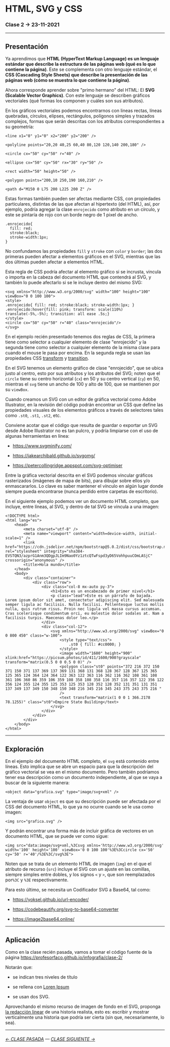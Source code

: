 # HTML, SVG y CSS

### Clase 2 → 23-11-2021

- - - - - - - 

## Presentación

Ya aprendimos que **HTML (HyperText Markup Language) es un lenguaje estándar que describe la estructura de las páginas web (qué es lo que contiene la página)**. Este se complementa con otro lenguaje estándar, el **CSS (Cascading Style Sheets) que describe la presentación de las páginas web (cómo se muestra lo que contiene la página)**. 

Ahora corresponde aprender sobre "primo hermano" del HTML: El **SVG (Scalable Vector Graphics)**. Con este lenguaje se describen gráficos vectoriales (qué formas los componen y cuáles son sus atributos). 

En los gráficos vectoriales podemos encontrarnos con lineas rectas, líneas quebradas, círculos, elipses, rectángulos, polígonos simples y trazados complejos, formas que serán descritas con los atributos correspondientes a su geometría:

```
<line x1="0" y1="0" x2="200" y2="200" />

<polyline points="20,20 40,25 60,40 80,120 120,140 200,180" />

<circle cx="50" cy="50" r="40" />

<ellipse cx="50" cy="50" rx="30" ry="50" />

<rect width="50" height="50" />

<polygon points="200,10 250,190 160,210" />

<path d="M150 0 L75 200 L225 200 Z" />
```

Estas formas también pueden ser afectas mediante CSS, con propiedades particulares, distintas de las que afectan al hipertexto (del HTML), así, por ejemplo, podría agregar la clase `enrojecido` como atributo en un círculo, y este se pintaría de rojo con un borde negro de 1 pixel de ancho. 

```
.enrojecido{
  fill: red;
  stroke:black;
  stroke-width:1px;
}
```

No confundamos las propiedades `fill` y `stroke` con `color` y `border`; las dos primeras pueden afectar a elementos gráficos en el SVG, mientras que las dos últimas pueden afectar a elementos HTML.

Esta regla de CSS podría afectar al elemento gráfico si se incrusta, vincula o importa en la cabeza del documento HTML que contendrá al SVG, y también lo puede afectarlo si se le incluye dentro del mismo SVG:

```
<svg xmlns="http://www.w3.org/2000/svg" width="100" height="100" viewBox="0 0 100 100">
<style>
.enrojecido{ fill: red; stroke:black; stroke-width:1px; }
.enrojecido:hover{fill: pink; transform: scale(110%) translate(-5%,-5%); transition: all ease .5s;}
</style>
<circle cx="50" cy="50" r="40" class="enrojecido"/>
</svg>
```

En el ejemplo recién presentado tenemos dos reglas de CSS, la primera tiene como selector a cualquier elemento de clase "enrojecido" y la segunda tiene como selector a cualquier elemento de la misma clase para cuando el mouse le pasa por encima. En la segunda regla se usan las propiedades CSS [transform](https://developer.mozilla.org/es/docs/Web/CSS/transform) y [transition](https://developer.mozilla.org/es/docs/Web/CSS/transition).

En el SVG tenemos un elemento gráfico de clase "enrojecido", que se ubica justo al centro, esto por sus atributos y los atributos del SVG; noten que el `circle` tiene su centro horizontal (`cx`) en 50 y su centro vertical (`cy`) en 50, mientras el `svg` tiene un ancho de 100 y alto de 100, que se mantienen  por su `viewBox`.

Cuando creamos un SVG con un editor de gráfica vectorial como Adobe Illustrator, en la revisión del código podrán encontrar un CSS que define las propiedades visuales de los elementos gráficos a través de selectores tales como `.st0`, `.st1`, `.st2`, etc. 

Conviene acotar que el código que resulta de guardar o exportar un SVG desde Adobe Illustrator no es tan pulcro, y podría limpiarse con el uso de algunas herramientas en línea:

- https://www.svgminify.com/

- https://jakearchibald.github.io/svgomg/

- https://petercollingridge.appspot.com/svg-optimiser

Entre la gráfica vectorial descrita en el SVG podemos vincular gráficos rasterizados (imágenes de mapa de bits), para dibujar sobre ellos y/o enmascararlos. Lo clave es saber mantener el vínculo en algún lugar donde siempre pueda encontrarse (nunca perdido entre carpetas de escritorio). 

En el siguiente ejemplo podemos ver un documento HTML completo, que incluye, entre líneas, al SVG, y dentro de tal SVG se vincula a una imagen:

```
<!DOCTYPE html>
<html lang="es">
    <head>
        <meta charset="utf-8" />
        <meta name="viewport" content="width=device-width, initial-scale=1" />
        <link href="https://cdn.jsdelivr.net/npm/bootstrap@5.0.2/dist/css/bootstrap.min.css" rel="stylesheet" integrity="sha384-EVSTQN3/azprG1Anm3QDgpJLIm9Nao0Yz1ztcQTwFspd3yD65VohhpuuCOmLASjC" crossorigin="anonymous" />
        <title>Hola mundo</title>
    </head>
    <body>
        <div class="container">
            <div class="row">
                <div class="col-8 mx-auto py-3">
                    <h1>Esto es un encabezado de primer nivel</h1>
                    <p class="lead">Este es un párrafo de bajada. Lorem ipsum dolor sit amet, consectetur adipiscing elit. Sed malesuada semper ligula ac facilisis. Nulla facilisi. Pellentesque luctus mollis nulla, quis rutrum risus. Proin nec ligula vel massa cursus accumsan. Cras scelerisque condimentum orci, eu molestie dolor sodales at. Nam a facilisis turpis. Maecenas dolor leo.</p>
                </div>
                <div class="col-12">
                    <svg xmlns="http://www.w3.org/2000/svg" viewBox="0 0 800 450" class="w-100">
                        <style type="text/css">
                            .st0 { fill: #cc0000; }
                        </style>
                        <image width="1600" height="900" xlink:href="https://picsum.photos/id/411/1600/900?grayscale" transform="matrix(0.5 0 0 0.5 0 0)" />
                        <polygon class="st0" points="372 216 372 150 371 150 371 137 369 137 369 131 368 131 368 128 367 128 367 125 365 125 365 124 364 124 364 122 363 122 363 116 362 116 362 108 361 108 361 106 360 86 359 106 359 108 358 108 358 116 357 116 357 122 356 122 356 124 355 124 355 125 353 125 353 128 352 128 352 131 351 131 351 137 349 137 349 150 348 150 348 216 345 216 345 243 375 243 375 216 "
                        />
                        <text transform="matrix(1 0 0 1 366.2178 78.1255)" class="st0">Empire State Building</text>
                    </svg>
                </div>
            </div>
        </div>
    </body>
</html>
````

- - - - - - - 

## Exploración

En el ejemplo del documento HTML completo, el `svg` está contenido entre líneas. Esto implica que se abre un espacio para que la descripción del gráfico vectorial se vea en el mismo documento. Pero también podríamos tener esa descripción como un documento independiente, al que se vaya a buscar de la siguiente manera: 

```
<object data="grafica.svg" type="image/svg+xml" />
```
La ventaja de usar `object` es que su descripción puede ser afectada por el CSS del documento HTML, lo que ya no ocurre cuando se le usa como imagen:

```
<img src="grafica.svg" />
```

Y podrán encontrar una forma más de incluir gráfica de vectores en un documento HTML, que se puede ver como sigue: 

```
<img src="data:image/svg+xml,%3Csvg xmlns='http://www.w3.org/2000/svg' width='100' height='100' viewBox='0 0 100 100'%3E%3Ccircle cx='50' cy='50' r='40'/%3E%3C/svg%3E">
```

Noten que se trata de un elemento HTML de imagen (`img`) en el que el atributo de recurso (`src`) incluye el SVG con un ajuste en las comillas, siempre simples entre dobles, y los signos `<` y `>`, que son reemplazados por`%3C` y `%3E` respectivamente.

Para esto último, se necesita un Codificador SVG a Base64, tal como:

- https://yoksel.github.io/url-encoder/

- https://codebeautify.org/svg-to-base64-converter

- https://image2base64.online/


- - - - - - - 

## Aplicación

Como en la clase recién pasada, vamos a tomar el código fuente de la página https://profesorfaco.github.io/infografia/clase-2/

Notarán que: 

- se indican tres niveles de título

- se rellena con [Loren Ipsum](https://www.lipsum.com/)

- se usan dos SVG.

Aprovechando el mismo recurso de imagen de fondo en el SVG, proponga [la redacción linear](https://youtu.be/iEB3oILm-qQ?t=2010) de una historia realista, esto es: escribir y mostrar verticalmente una historia que podría ser cierta (sin que, necesariamente, lo sea).

- - - - - - - -

###### [← CLASE PASADA](https://github.com/profesorfaco/infografia/tree/main/clase-1) — [CLASE SIGUIENTE →](https://github.com/profesorfaco/infografia/tree/main/clase-3) 

